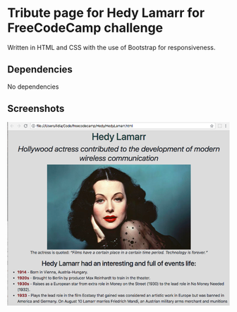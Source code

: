 # Tribute page for Hedy Lamarr for FreeCodeCamp challenge

Written in HTML and CSS with the use of Bootstrap for responsiveness.


## Dependencies

No dependencies

## Screenshots

![Screenshot](https://github.com/lidia-saf/freecodecamp/blob/master/Hedy/Screenshot.png "Screenshot")
